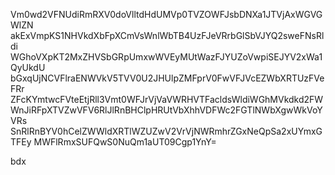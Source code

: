 Vm0wd2VFNUdiRmRXV0doVlltdHdUMVp0TVZOWFJsbDNXa1JTVjAxWGVGWlZN
akExVmpKS1NHVkdXbFpXCmVsWnlWbTB4UzFJeVRrbGlSbVJYQ2sweFNsRldi
WGhoVXpKT2MxZHVSbGRpUmxwWVEyMUtWazFJYUZoVwpiSEJYV2xWa1QyUkdU
bGxqUjNCVFlraENWVkV5TVV0U2JHUlpZMFprV0FwVFJVcEZWbXRTUzFVeFRr
ZFcKYmtwcFVteEtjRll3Vmt0WFJrVjVaVWRHVTFacldsWldiWGhMVkdkd2FW
WnJiRFpXTVZwVFV6RlJlRnBHClpHRUtVbXhhVDFWc2FGTlNWbXgwWkVoYVRs
SnRlRnBYV0hCelZWWldXRTlWZUZwV2VrVjNWRmhrZGxNeQpSa2xUYmxGTFEy
MWFlRmxSUFQwS0NuQm1aUT09Cgp1YnY=

bdx